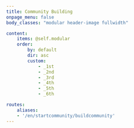 ```yaml
---
title: Community Building
onpage_menu: false
body_classes: "modular header-image fullwidth"

content:
    items: @self.modular
    order:
        by: default
        dir: asc
        custom:
            - _1st
            - _2nd
            - _3rd
            - _4th
            - _5th
            - _6th

routes:
    aliases:
    - '/en/startcommunity/buildcommunity'
---
```

